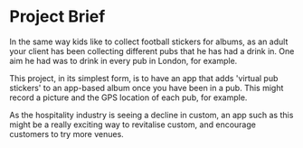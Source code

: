 

# Project Brief

In the same way kids like to collect football stickers for albums, as an adult your client has been collecting different pubs that he has had a drink in. One aim he had was to drink in every pub in London, for example. 

This project, in its simplest form, is to have an app that adds 'virtual pub stickers' to an app-based album once you have been in a pub. This might record a picture and the GPS location of each pub, for example.

As the hospitality industry is seeing a decline in custom, an app such as this might be a really exciting way to revitalise custom, and encourage customers to try more venues.



